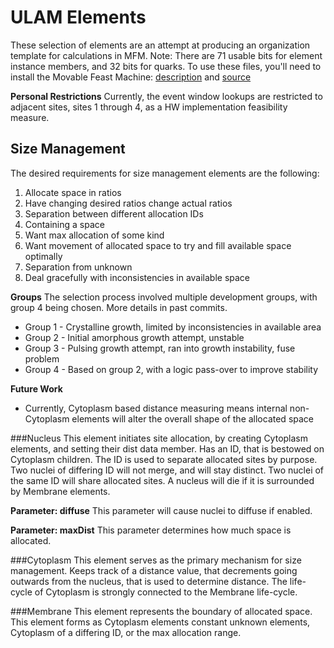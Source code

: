 ULAM Elements
==

These selection of elements are an attempt at producing an organization template for calculations in MFM. Note: There are 71 usable bits for element instance members, and 32 bits for quarks.
To use these files, you'll need to install the Movable Feast Machine: [description](https://github.com/elenasa/ULAM/wiki/Ulam-Programming-Language) and [source](https://github.com/DaveAckley/MFM)

**Personal Restrictions**
Currently, the event window lookups are restricted to adjacent sites, sites 1 through 4, as a HW implementation feasibility measure.

Size Management
--
The desired requirements for size management elements are the following:

1. Allocate space in ratios
2. Have changing desired ratios change actual ratios
3. Separation between different allocation IDs
4. Containing a space
5. Want max allocation of some kind
6. Want movement of allocated space to try and fill available space optimally
7. Separation from unknown
8. Deal gracefully with inconsistencies in available space

**Groups**
The selection process involved multiple development groups, with group 4 being chosen. More details in past commits.
* Group 1 - Crystalline growth, limited by inconsistencies in available area
* Group 2 - Initial amorphous growth attempt, unstable
* Group 3 - Pulsing growth attempt, ran into growth instability, fuse problem
* Group 4 - Based on group 2, with a logic pass-over to improve stability

**Future Work**
* Currently, Cytoplasm based distance measuring means internal non-Cytoplasm elements will alter the overall shape of the allocated space

###Nucleus
This element initiates site allocation, by creating Cytoplasm elements, and setting their dist data member.
Has an ID, that is bestowed on Cytoplasm children.
The ID is used to separate allocated sites by purpose.
Two nuclei of differing ID will not merge, and will stay distinct.
Two nuclei of the same ID will share allocated sites.
A nucleus will die if it is surrounded by Membrane elements.

**Parameter: diffuse**
This parameter will cause nuclei to diffuse if enabled.

**Parameter: maxDist**
This parameter determines how much space is allocated.

###Cytoplasm
This element serves as the primary mechanism for size management.
Keeps track of a distance value, that decrements going outwards from the nucleus, that is used to determine distance.
The life-cycle of Cytoplasm is strongly connected to the Membrane life-cycle.

###Membrane
This element represents the boundary of allocated space.
This element forms as Cytoplasm elements constant unknown elements, Cytoplasm of a differing ID, or the max allocation range.

